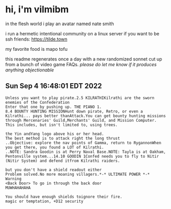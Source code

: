 # hi, i'm vilmibm

in the flesh world i play an avatar named nate smith

i run a hermetic intentional community on a linux server if you want to be ssh friends: https://tilde.town

my favorite food is mapo tofu

this readme regenerates once a day with a new randomized sonnet cut up from a bunch of video game FAQs.
_please do let me know if it produces anything objectionable_

## Sun Sep  4 16:48:01 EDT 2022

    Unless you want to play pirate.2.5 KILRATHIKilrathi are the sworn enemies of the Confederation
    Enter that one by pushing up. THE PIANO 1.
    8.4 BOUNTY HUNTING MISSIONHunt down pirate, Retro, or even a Kilrathi... pays better thanAttack.You can get bounty hunting missions through Mercenaries' Guild,Merchants' Guild, and Mission Computer.
    This includes, but isn't limited to, using trees.
    
    the Yin andYang logo above his or her head.
    The best method is to attack right the long thrust
    ..Objective: explore the nav points of Gamma, return to RygannonWhen you get there, you found a LOT of Kilrathi.
    ..NOTE: Sandra Goodin is at Perry Naval Base.NOTE: Tayla is at Oakham, Pentonville system...14.10 GOODIN 1Confed needs you to fly to Nitir (Nitir System) and defend itfrom Kilrathi raiders.
    
    but you don't have a shield readout either
    Problem solved.No more moaning villagers.*-* ULTIMATE POWER *-* Warning
    <Back Door> To go in through the back door
    MUWHAHAHAHA
    
    You should have enough shields toignore their fire.
    magic or temptation, +D12 security
